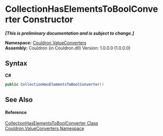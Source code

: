 # CollectionHasElementsToBoolConverter Constructor 
 _**\[This is preliminary documentation and is subject to change.\]**_

**Namespace:**&nbsp;<a href="N_Couldron_ValueConverters">Couldron.ValueConverters</a><br />**Assembly:**&nbsp;Couldron (in Couldron.dll) Version: 1.0.0.0 (1.0.0.0)

## Syntax

**C#**<br />
``` C#
public CollectionHasElementsToBoolConverter()
```


## See Also


#### Reference
<a href="T_Couldron_ValueConverters_CollectionHasElementsToBoolConverter">CollectionHasElementsToBoolConverter Class</a><br /><a href="N_Couldron_ValueConverters">Couldron.ValueConverters Namespace</a><br />